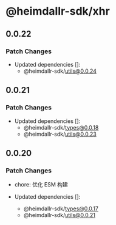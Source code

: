 # @heimdallr-sdk/xhr

## 0.0.22

### Patch Changes

- Updated dependencies []:
  - @heimdallr-sdk/utils@0.0.24

## 0.0.21

### Patch Changes

- Updated dependencies []:
  - @heimdallr-sdk/types@0.0.18
  - @heimdallr-sdk/utils@0.0.23

## 0.0.20

### Patch Changes

- chore: 优化 ESM 构建

- Updated dependencies []:
  - @heimdallr-sdk/types@0.0.17
  - @heimdallr-sdk/utils@0.0.21
